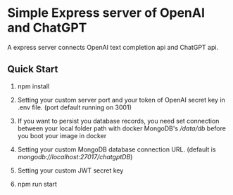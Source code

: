 # Simple Express server of OpenAI and ChatGPT

A express server connects OpenAI text completion api and ChatGPT api.

## Quick Start
1. npm install

2. Setting your custom server port and your token of OpenAI secret key in .env file. (port default running on 3001)
3. If you want to persist you database records, you need set connection between your local folder path with docker MongoDB's _/data/db_ before you boot your image in docker 
4. Setting your custom MongoDB database connection URL. (default is _mongodb://localhost:27017/chatgptDB_)
5. Setting your custom JWT secret key
6. npm run start